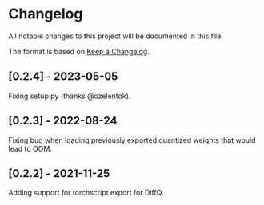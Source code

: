 # Changelog

All notable changes to this project will be documented in this file.

The format is based on [Keep a Changelog](https://keepachangelog.com/en/1.0.0/).

## [0.2.4] - 2023-05-05

Fixing setup.py (thanks @ozelentok).

## [0.2.3] - 2022-08-24

Fixing bug when loading previously exported quantized weights that would lead to OOM.

## [0.2.2] - 2021-11-25

Adding support for torchscript export for DiffQ.
